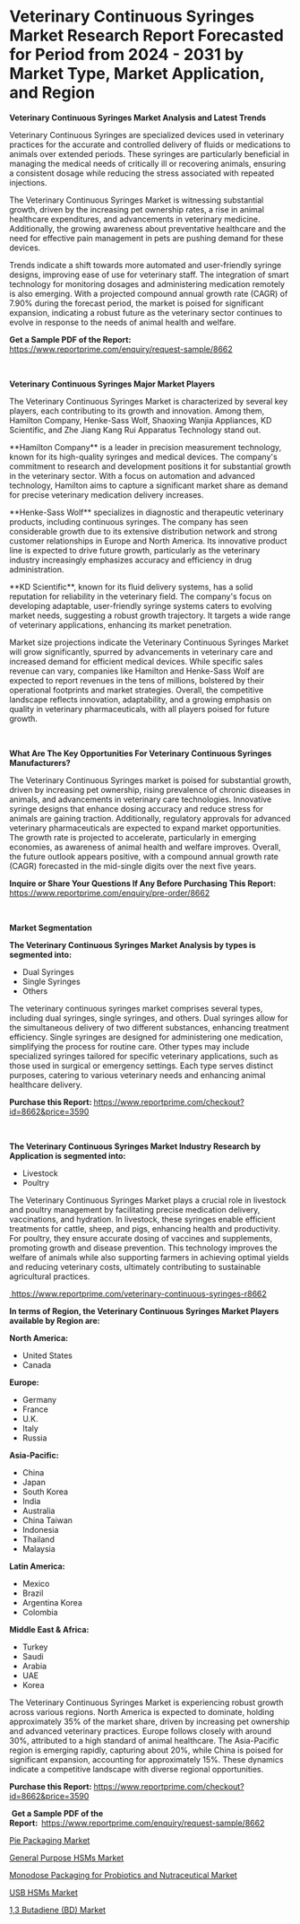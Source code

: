 <p><h1>Veterinary Continuous Syringes Market Research Report Forecasted for Period from 2024 -  2031 by Market Type, Market Application, and Region</h1></p><p><strong>Veterinary Continuous Syringes Market Analysis and Latest Trends</strong></p>
<p><p>Veterinary Continuous Syringes are specialized devices used in veterinary practices for the accurate and controlled delivery of fluids or medications to animals over extended periods. These syringes are particularly beneficial in managing the medical needs of critically ill or recovering animals, ensuring a consistent dosage while reducing the stress associated with repeated injections. </p><p>The Veterinary Continuous Syringes Market is witnessing substantial growth, driven by the increasing pet ownership rates, a rise in animal healthcare expenditures, and advancements in veterinary medicine. Additionally, the growing awareness about preventative healthcare and the need for effective pain management in pets are pushing demand for these devices. </p><p>Trends indicate a shift towards more automated and user-friendly syringe designs, improving ease of use for veterinary staff. The integration of smart technology for monitoring dosages and administering medication remotely is also emerging. With a projected compound annual growth rate (CAGR) of 7.90% during the forecast period, the market is poised for significant expansion, indicating a robust future as the veterinary sector continues to evolve in response to the needs of animal health and welfare.</p></p>
<p><strong>Get a Sample PDF of the Report:&nbsp;</strong> <a href="https://www.reportprime.com/enquiry/request-sample/8662">https://www.reportprime.com/enquiry/request-sample/8662</a></p>
<p>&nbsp;</p>
<p><strong>Veterinary Continuous Syringes Major Market Players</strong></p>
<p><p>The Veterinary Continuous Syringes Market is characterized by several key players, each contributing to its growth and innovation. Among them, Hamilton Company, Henke-Sass Wolf, Shaoxing Wanjia Appliances, KD Scientific, and Zhe Jiang Kang Rui Apparatus Technology stand out.</p><p>**Hamilton Company** is a leader in precision measurement technology, known for its high-quality syringes and medical devices. The company's commitment to research and development positions it for substantial growth in the veterinary sector. With a focus on automation and advanced technology, Hamilton aims to capture a significant market share as demand for precise veterinary medication delivery increases. </p><p>**Henke-Sass Wolf** specializes in diagnostic and therapeutic veterinary products, including continuous syringes. The company has seen considerable growth due to its extensive distribution network and strong customer relationships in Europe and North America. Its innovative product line is expected to drive future growth, particularly as the veterinary industry increasingly emphasizes accuracy and efficiency in drug administration.</p><p>**KD Scientific**, known for its fluid delivery systems, has a solid reputation for reliability in the veterinary field. The company's focus on developing adaptable, user-friendly syringe systems caters to evolving market needs, suggesting a robust growth trajectory. It targets a wide range of veterinary applications, enhancing its market penetration.</p><p>Market size projections indicate the Veterinary Continuous Syringes Market will grow significantly, spurred by advancements in veterinary care and increased demand for efficient medical devices. While specific sales revenue can vary, companies like Hamilton and Henke-Sass Wolf are expected to report revenues in the tens of millions, bolstered by their operational footprints and market strategies. Overall, the competitive landscape reflects innovation, adaptability, and a growing emphasis on quality in veterinary pharmaceuticals, with all players poised for future growth.</p></p>
<p>&nbsp;</p>
<p><strong>What Are The Key Opportunities For Veterinary Continuous Syringes Manufacturers?</strong></p>
<p><p>The Veterinary Continuous Syringes market is poised for substantial growth, driven by increasing pet ownership, rising prevalence of chronic diseases in animals, and advancements in veterinary care technologies. Innovative syringe designs that enhance dosing accuracy and reduce stress for animals are gaining traction. Additionally, regulatory approvals for advanced veterinary pharmaceuticals are expected to expand market opportunities. The growth rate is projected to accelerate, particularly in emerging economies, as awareness of animal health and welfare improves. Overall, the future outlook appears positive, with a compound annual growth rate (CAGR) forecasted in the mid-single digits over the next five years.</p></p>
<p><strong>Inquire or Share Your Questions If Any Before Purchasing This Report:</strong> <a href="https://www.reportprime.com/enquiry/pre-order/8662">https://www.reportprime.com/enquiry/pre-order/8662</a></p>
<p>&nbsp;</p>
<p><strong>Market Segmentation</strong></p>
<p><strong>The Veterinary Continuous Syringes Market Analysis by types is segmented into:</strong></p>
<p><ul><li>Dual Syringes</li><li>Single Syringes</li><li>Others</li></ul></p>
<p><p>The veterinary continuous syringes market comprises several types, including dual syringes, single syringes, and others. Dual syringes allow for the simultaneous delivery of two different substances, enhancing treatment efficiency. Single syringes are designed for administering one medication, simplifying the process for routine care. Other types may include specialized syringes tailored for specific veterinary applications, such as those used in surgical or emergency settings. Each type serves distinct purposes, catering to various veterinary needs and enhancing animal healthcare delivery.</p></p>
<p><strong>Purchase this Report:&nbsp;</strong><a href="https://www.reportprime.com/checkout?id=8662&price=3590">https://www.reportprime.com/checkout?id=8662&price=3590</a></p>
<p>&nbsp;</p>
<p><strong>The Veterinary Continuous Syringes Market Industry Research by Application is segmented into:</strong></p>
<p><ul><li>Livestock</li><li>Poultry</li></ul></p>
<p><p>The Veterinary Continuous Syringes Market plays a crucial role in livestock and poultry management by facilitating precise medication delivery, vaccinations, and hydration. In livestock, these syringes enable efficient treatments for cattle, sheep, and pigs, enhancing health and productivity. For poultry, they ensure accurate dosing of vaccines and supplements, promoting growth and disease prevention. This technology improves the welfare of animals while also supporting farmers in achieving optimal yields and reducing veterinary costs, ultimately contributing to sustainable agricultural practices.</p></p>
<p><a href="https://www.reportprime.com/veterinary-continuous-syringes-r8662">&nbsp;https://www.reportprime.com/veterinary-continuous-syringes-r8662</a></p>
<p><strong>In terms of Region, the Veterinary Continuous Syringes Market Players available by Region are:</strong></p>
<p>
    <p> <strong> North America: </strong>
        <ul>
            <li>United States</li>
            <li>Canada</li>
        </ul>
        </p> 
    <p> <strong> Europe: </strong>
        <ul>
            <li>Germany</li>
            <li>France</li>
            <li>U.K.</li>
            <li>Italy</li>
            <li>Russia</li>
        </ul>
        </p> 
    <p> <strong> Asia-Pacific: </strong>
        <ul>
            <li>China</li>
            <li>Japan</li>
            <li>South Korea</li>
            <li>India</li>
            <li>Australia</li>
            <li>China Taiwan</li>
            <li>Indonesia</li>
            <li>Thailand</li>
            <li>Malaysia</li>
        </ul>
        </p> 
    <p> <strong> Latin America: </strong>
        <ul>
            <li>Mexico</li>
            <li>Brazil</li>
            <li>Argentina Korea</li>
            <li>Colombia</li>
        </ul>
        </p> 
    <p> <strong> Middle East & Africa: </strong>
        <ul>
            <li>Turkey</li>
            <li>Saudi</li>
            <li>Arabia</li>
            <li>UAE</li>
            <li>Korea</li>
        </ul>
    </p>
    </p>
<p><p>The Veterinary Continuous Syringes Market is experiencing robust growth across various regions. North America is expected to dominate, holding approximately 35% of the market share, driven by increasing pet ownership and advanced veterinary practices. Europe follows closely with around 30%, attributed to a high standard of animal healthcare. The Asia-Pacific region is emerging rapidly, capturing about 20%, while China is poised for significant expansion, accounting for approximately 15%. These dynamics indicate a competitive landscape with diverse regional opportunities.</p></p>
<p><strong>Purchase this Report: </strong><a href="https://www.reportprime.com/checkout?id=8662&price=3590">https://www.reportprime.com/checkout?id=8662&price=3590</a></p>
<p>&nbsp;<strong>Get a Sample PDF of the Report:&nbsp;&nbsp;</strong><a href="https://www.reportprime.com/enquiry/request-sample/8662">https://www.reportprime.com/enquiry/request-sample/8662</a></p>
<p><strong></strong></p>
<p><p><a href="https://www.linkedin.com/pulse/pie-packaging-market-size-growth-trends-industry-analysis-type-plskf?trackingId=%2Fo%2BjzY9RR5%2B1k3PIVMaNlQ%3D%3D">Pie Packaging Market</a></p><p><a href="https://issuu.com/reportprime-2/docs/general-purpose-hsms-market-size-20_b040dc15853d96">General Purpose HSMs Market</a></p><p><a href="https://medium.com/@christopher.walker6564/the-monodose-packaging-for-probiotics-and-nutraceutical-market-insights-report-offers-an-in-depth-dd11c7120adc?postPublishedType=initial">Monodose Packaging for Probiotics and Nutraceutical Market</a></p><p><a href="https://issuu.com/reportprime-2/docs/usb-hsms-market-size-2030.pptx_b9554a007cc496">USB HSMs Market</a></p><p><a href="https://medium.com/@christopher.walker6564/this-1-3-butadiene-bd-market-research-report-evaluates-the-key-market-trends-drivers-and-ef83edfdbcb7?postPublishedType=initial">1,3 Butadiene (BD) Market</a></p></p>